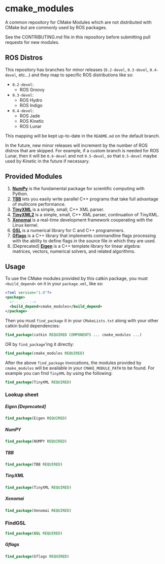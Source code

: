 cmake_modules
=============

A common repository for CMake Modules which are not distributed with CMake but are commonly used by ROS packages.

See the CONTRIBUTING.md file in this repository before submitting pull requests for new modules.

ROS Distros
-----------

This repository has branches for minor releases (`0.2-devel`, `0.3-devel`, `0.4-devel`, etc...) and they map to specific ROS distributions like so:

- `0.2-devel`:
   - ROS Groovy
- `0.3-devel`:
   - ROS Hydro
   - ROS Indigo
- `0.4-devel`:
   - ROS Jade
   - ROS Kinetic
   - ROS Lunar

This mapping will be kept up-to-date in the `README.md` on the default branch.

In the future, new minor releases will increment by the number of ROS distros that are skipped.
For example, if a custom branch is needed for ROS Lunar, then it will be `0.6-devel` and not `0.5-devel`, so that `0.5-devel` maybe used by Kinetic in the future if necessary.

Provided Modules
----------------

1. [**NumPy**](http://www.numpy.org/) is the fundamental package for scientific computing with Python.
1. [**TBB**](https://www.threadingbuildingblocks.org/) lets you easily write parallel C++ programs that take full advantage of multicore performance.
1. [**TinyXML**](http://www.grinninglizard.com/tinyxml/) is a simple, small, C++ XML parser.
1. [**TinyXML2**](http://www.grinninglizard.com/tinyxml2/) is a simple, small, C++ XML parser, continuation of TinyXML.
1. [**Xenomai**](http://www.xenomai.org/) is a real-time development framework cooperating with the Linux kernel.
1. [**GSL**](http://www.gnu.org/software/gsl/) is a numerical library for C and C++ programmers.
1. [**Gflags**](https://gflags.github.io/gflags/) is a C++ library that implements commandline flags processing with the ability to define flags in the source file in which they are used.
1. \[Deprecated\] [**Eigen**](http://eigen.tuxfamily.org/index.php?title=Main_Page) is a C++ template library for linear algebra: matrices, vectors, numerical solvers, and related algorithms.

Usage
-----

To use the CMake modules provided by this catkin package, you must `<build_depend>` on it in your `package.xml`, like so:

```xml
<?xml version="1.0"?>
<package>
  <!-- ... -->
  <build_depend>cmake_modules</build_depend>
</package>
```

Then you must `find_package` it in your `CMakeLists.txt` along with your other catkin build dependencies:

```cmake
find_package(catkin REQUIRED COMPONENTS ... cmake_modules ...)
```

OR by `find_package`'ing it directly:

```cmake
find_package(cmake_modules REQUIRED)
```

After the above `find_package` invocations, the modules provided by `cmake_modules` will be available in your `CMAKE_MODULE_PATH` to be found. For example you can find `TinyXML` by using the following:

```cmake
find_package(TinyXML REQUIRED)
```

### Lookup sheet

##### Eigen [Deprecated]

```cmake
find_package(Eigen REQUIRED)
```

##### NumPY

```cmake
find_package(NUMPY REQUIRED)
```

##### TBB

```cmake
find_package(TBB REQUIRED)
```

##### TinyXML

```cmake
find_package(TinyXML REQUIRED)
```

##### Xenomai

```cmake
find_package(Xenomai REQUIRED)
```

### FindGSL

```cmake
find_package(GSL REQUIRED)
```

##### Gflags

```cmake
find_package(Gflags REQUIRED)
```
